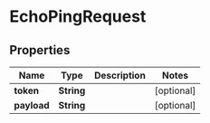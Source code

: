 
# EchoPingRequest

## Properties
Name | Type | Description | Notes
------------ | ------------- | ------------- | -------------
**token** | **String** |  |  [optional]
**payload** | **String** |  |  [optional]



